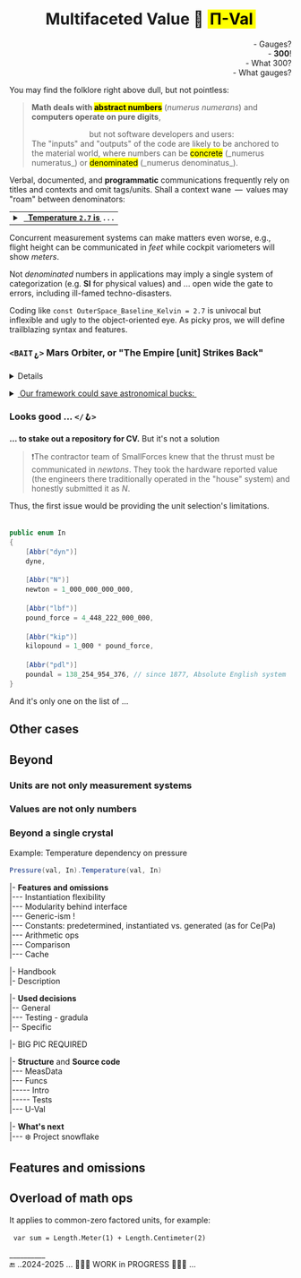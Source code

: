 <h1 align="center">Multifaceted Value 💠 <mark>&thinsp;Π-Val&thinsp;</mark></h1>

<p dir="rtl">?Gauges&nbsp;-<br />!<b>300</b>&nbsp;-<br />
?What 300&nbsp;-<br />?What gauges&nbsp;-</p>

 You may find the folklore right above dull, but not pointless:
 
> **Math deals with <mark>abstract numbers</mark>** (_numerus numerans_) and **computers operate on pure digits**,
> <div align="center">but not software developers and users:</div>
> The "inputs" and "outputs" of the code are likely to be anchored to the material world, where numbers can be <mark>concrete</mark> (_numerus numeratus_) or <mark>denominated</mark> (_numerus denominatus_).
 
Verbal, documented, and **programmatic** communications frequently rely on titles and contexts and omit tags/units. Shall a context wane &thinsp;&mdash;&thinsp; values may "roam" between denominators:

<table><tr></tr><tr><td>
<details><summary>&nbsp;<ins>&nbsp; <b>Temperature <code>2.7</code> is</b>&thinsp;</ins><b> .&nbsp;.&nbsp;.</b></summary>
 
<ins>the baseline of the Universe space in <i>Kelvin</i></ins> but in  <i>Celsius</i> or <i>Fahrenheit</i> &nbsp;&mdash;&nbsp; a casual weather for many non-astronauts.<sup>🌡️</sup><br />

Other confusions:

- Earth's closest approach to Mars is ca. `33'900'000` _miles_ but it seems credible in _kilometers_ and _nmi_.
- A child's age of `7` can imply months and years.
- The weekly payment of `1'000` dollars has a national hue: Australian, Canadian, Jamaican, and twenty more.
- _`Jack`_ can be family, given (not only at birth), and a branded name.
- Five stars can mean a constellation and an estimation.

&nbsp; &nbsp;  &nbsp; &nbsp; <sup>🌡️</sup> <samp>`-40°` where **C** and **F** intercept is even more flawed &thinsp;&mdash;&thinsp; is a case required?</samp>

</td></tr></table></details>

Concurrent measurement systems can make matters even worse, e.g., flight height can be communicated in <i>feet</i> while cockpit variometers will show <i>meters</i>.

Not _denominated_ numbers in applications may imply a single system of categorization (e.g. **SI** for physical values) and ... open wide the gate to errors, including ill-famed techno-disasters.

Coding like `const OuterSpace_Baseline_Kelvin = 2.7` is univocal but inflexible and ugly to the object-oriented eye. As picky pros, we will define trailblazing syntax and features.

### <a id="mars-orbiter" /><code>&lt;<samp>BAIT</samp><sub>🪝</sub>&gt;</code> Mars Orbiter, or "The Empire [unit] Strikes Back"

<details><summary><ins>&nbsp;<i>Pound-force</i> [lbf] taken for <i>Newton</i> [N] destroyed the NASA Mars Climate Observer in 1999.&nbsp;</ins></summary>
&nbsp;
 
NASA part of the software relied on metric data from the "contractor" (the report doesn't name the known company, and neither do I). Still, the latter sent thrust in the _US Customary units_, based on the good old British **Imperial Pound**. Thus the poor
[Mars Climate Orbiter](https://en.wikipedia.org/wiki/Mars_Climate_Orbiter)<sup><b>w</b></sup> was put below the "survival altitude" orbit. 

```mermaid
---
config:
  look: handDrawn
  theme: neutral
noteBkgColor: rgb(255, 175, 175)
---
sequenceDiagram
participant NAV as Navigation Sofware<br />(Ground)
participant SF as Small Forces<br />Software (Ground)
participant SFO as Small Forces<br />Software (Spacecraft)
participant MCO as Mars Climate<br />Orbiter
participant MARS
 Note right of MARS: Red Planet
       MCO->>SFO: angular momentum!!
      SFO->>MCO: command: thrust to de-spun
      SFO->>SF: AMD with thrust in pound
      SF->>SF: calculate the position (attitude and orientation)
Note over SF,SF: done right since operates in pounds
      SF->>NAV: thrust data
rect rgb(255, 175, 175)
      NAV->>NAV: recalculate trajectory
Note over NAV,NAV: pound-second taken as newton-second 
end
      NAV->>MCO: Trajectory Correction Maneuver
      MCO--)MARS: approaches
Note over MCO,MARS: below the estimated trajectory
      MARS--xMCO: destroys
Note over MARS,MCO: atmospheric stress
destroy participant MCO
```
<div dir="rtl"><sub>Source: <a href="https://sma.nasa.gov/docs/default-source/safety-messages/safetymessage-2009-08-01-themarsclimateorbitermishap.pdf?sfvrsn=eaa1ef8_4">NASA: Lost in Translation, 2009</a></sub></div>

\____________________________________________________________________________________________________ </details>

<details><summary><ins>&nbsp;Our framework could save astronomical bucks:&nbsp;</ins></summary>

```diff

class Thrust : EventArgs
{
-   double Magnitude;
+   UVal.Phys.Mech.Force Magnitude;
    vector Direction;
    milliseconds Duration;
}

namespace CONTRACTOR.SmallForecesTeam;

event EventHandler<ThrustArgs> AngularMomentumDesaturation;

AngularMomentumDesaturation.Invoke(new Thrust {
-  Magnitude = reported_val,
+  Magnitude = Force.pound(reported_val),
   Direction = reported_dir, Duraion = duration
});

namespace NASA.Orbiter.NavigationTeam;

OnForce(Thrust thrust) {
-   Trajectory.Apply(thrust.Magnitude, thrust.Vector, thrust.Duration);
+   Trajectory.Apply(thrust.Magnitude.newton, thrust.Vector, thrust.Duration);
...
}

```

Conversion here is trivial, and <sub><picture><img alt="&nbsp;f&thinsp;u&thinsp;n&thinsp;c&thinsp;w&thinsp;a&thinsp;r&thinsp;e&thinsp;" src="../../_rsc/img/symb/funcware/funcware-bar_16px.jpg" /></picture></sub> offers an implementation [you can test🧪](../../../src/TuttiFrutti/FuncStore.Convers.Tests/PhysMath/Mech/ForcesTests.cs).

\____________________________________________________________________________________________________ </details>

### Looks good ... `</🪝>`

<b>... to stake out a repository for CV.</b> But it's not a solution

>❗The contractor team of SmallForces knew that the thrust must be communicated in _newtons_. They took the hardware reported value (the engineers there traditionally operated in the "house" system) and honestly submitted it as _N_. 

Thus, the first issue would be providing the unit selection's limitations. 

```csharp

public enum In
{
    [Abbr("dyn")]
    dyne,

    [Abbr("N")]
    newton = 1_000_000_000_000,

    [Abbr("lbf")]
    pound_force = 4_448_222_000_000,

    [Abbr("kip")]
    kilopound = 1_000 * pound_force,

    [Abbr("pdl")]
    poundal = 138_254_954_376, // since 1877, Absolute English system
} 
```

And it's only one on the list of ...

## Other cases

## Beyond

### Units are not only measurement systems

### Values are not only numbers

### Beyond a single crystal

Example: Temperature dependency on pressure

```csharp
Pressure(val, In).Temperature(val, In)
```


|- **Features and omissions**\
|--- Instantiation flexibility\
|--- Modularity behind interface\
|--- Generic-ism !\
|--- Constants: predetermined, instantiated vs. generated (as for Ce(Pa)\
|--- Arithmetic ops\
|--- Comparison\
|--- Cache

|- Handbook\
|- Description

|- **Used decisions**\
|-- General\
|--- Testing - gradula\
|-- Specific

|- BIG PIC REQUIRED

|- **Structure** and **Source code**\
|--- MeasData\
|--- Funcs\
|----- Intro\
|----- Tests\
|--- U-Val

|- **What's next**\
|--- ❄️ Project snowflake

## Features and omissions

## Overload of math ops

It applies to common-zero factored units, for example:

``` var sum = Length.Meter(1) + Length.Centimeter(2)```
 
__________\
🔚 ..2024-2025 ... 🚧🚧🚧 WORK in PROGRESS 🚧🚧🚧 ...
